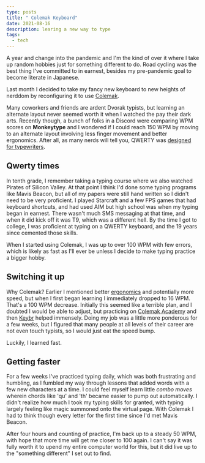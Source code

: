 ```yaml
---
type: posts
title: " Colemak Keyboard"
date: 2021-08-16
description: learing a new way to type
tags:
  - tech
---
```


A year and change into the pandemic and I'm the kind of over it where I take up random hobbies just for something different to do. Road cycling was the best thing I've committed to in earnest, besides my pre-pandemic goal to become literate in Japanese. 

Last month I decided to take my fancy new keyboard to new heights of nerddom by reconfiguring it to use [Colemak](https://colemak.com). 

Many coworkers and friends are ardent Dvorak typists, but learning an alternate layout never seemed worth it when I watched the pay their dark arts. Recently though, a bunch of folks in a Discord were comparing WPM scores on **Monkeytype** and I wondered if I could reach 150 WPM by moving to an alternate layout involving less finger movement and better ergonomics. After all, as many nerds will tell you, QWERTY was [designed for typewriters](https://www.smithsonianmag.com/arts-culture/fact-of-fiction-the-legend-of-the-qwerty-keyboard-49863249/).

## Qwerty times

In tenth grade, I remember taking a typing course where we also watched Pirates of Silicon Valley. At that point I think I'd done some typing programs like Mavis Beacon, but all of my papers were still hand written so I didn't need to be very proficient. I played Starcraft and a few FPS games that had keyboard shortcuts, and had used AIM but high school was when my typing began in earnest. There wasn't much SMS messaging at that time, and when it did kick off it was T9, which was a different hell. By the time I got to college, I was proficient at typing on a QWERTY keyboard, and the 19 years since cemented those skills. 

When I started using Colemak, I was up to over 100 WPM with few errors, which is likely as fast as I'll ever be unless I decide to make typing practice a bigger hobby. 

## Switching it up

Why Colemak? Earlier I mentioned better [ergonomics](https://colemak.com/Ergonomic) and potentially more speed, but when I first began learning I immediately dropped to 16 WPM. That's a 100 WPM decrease. Initially this seemed like a terrible plan, and I doubted I would be able to adjust, but practicing on [Colemak Academy](https://www.colemak.academy) and then [Keybr](https://www.keybr.com) helped immensely. Doing my job was a little more ponderous for a few weeks, but I figured that many people at all levels of their career are not even touch typists, so I would just eat the speed bump. 

Luckily, I learned fast.

## Getting faster

For a few weeks I've practiced typing daily, which was both frustrating and humbling, as I fumbled my way through lessons that added words with a few new characters at a time. I could feel myself learn little _combo moves_ wherein chords like 'qu' and 'th' became easier to pump out automatically. I didn't realize how much I took my typing skills for granted, with typing largely feeling like magic summoned onto the virtual page. With Colemak I had to think though every letter for the first time since I'd met Mavis Beacon. 

After four hours and counting of practice, I'm back up to a steady 50 WPM, with hope that more time will get me closer to 100 again. I can't say it was fully worth it to upend my entire computer world for this, but it did live up to the "something different" I set out to find.

